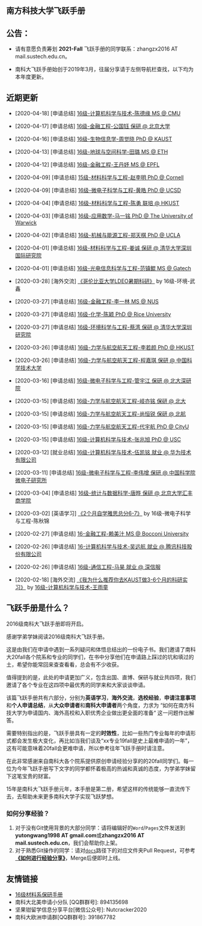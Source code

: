 ## 南方科技大学飞跃手册

## 公告：

- 请有意愿负责筹划 **2021-Fall** 飞跃手册的同学联系：zhangzx2016 AT mail.sustech.edu.cn。

- 南科大飞跃手册始创于2019年3月，往届分享请于左侧导航栏查找，以下均为本年度更新。

  

## 近期更新
- [2020-04-18] [申请总结] [16级-计算机科学与技术-陈德缘 MS @ CMU](grad-application/computer-science-and-engineering/[US]-16-chendeyuan.md)

- [2020-04-17] [申请总结] [16级-金融工程-公国钰 保研 @ 北京大学](grad-application/finance/financial-engineering/[CN]-16-gongguoyu.md)

- [2020-04-16] [申请总结] [16级-生物信息学-周觉晓 PhD @ KAUST](grad-application/biology/bioinformatics/[KSA]-16-zhoujuexiao.md)

- [2020-04-13] [申请总结] [16级-地球与空间科学-田璐 MS @ ETH](grad-application/earth-and-space-science/[CH]-16-tianlu.md)

- [2020-04-12] [申请总结] [16级-金融工程-王丹妤 MS @ EPFL](grad-application/finance/financial-engineering/[CH]-16-wangdanyu.md)

- [2020-04-09] [申请总结] [15级-材料科学与工程-赵李明 PhD @ Cornell ](grad-application/materials-science-and-engineering/[US]-15-zhaoliming.md)

- [2020-04-09] [申请总结] [16级-微电子科学与工程-黄皓 PhD @ UCSD ](grad-application/electronic-and-electrical-engineering/microelectronic-engineering/[US]-16-huanghao.md)

- [2020-04-04] [申请总结] [16级-材料科学与工程-陈勇 联培 @ HKUST](grad-application/materials-science-and-engineering/[CN]-16-chenyong.md)

- [2020-04-03] [申请总结] [16级-应用数学-马一铭 PhD @ The University of Warwick](grad-application/math/applied-mathematics/[UK]-16-mayiming.md)

- [2020-04-02] [申请总结] [16级-机械与能源工程-郑天棋 PhD @ UCLA](grad-application/mechanical-and-energy-engineering/[US]-16-zhengtianqi.md)

- [2020-04-01] [申请总结] [16级-材料科学与工程-姜诚 保研 @ 清华大学深圳国际研究院](grad-application/materials-science-and-engineering/[CN]-16-jiangcheng.md)

- [2020-04-01] [申请总结] [16级-光电信息科学与工程-范镇鲲 MS @ Gatech](grad-application/electronic-and-electrical-engineering/optical-information/[US]-16-fanzhenkun.md)

- [2020-03-28] [海外交流] [《哥伦比亚大学LDEO暑期科研》](oversea-program/summer-research/columbia_environment_LDEO_wuxin.md) by 16级-环境-武鑫

- [2020-03-27] [申请总结] [16级-金融工程-李一林  MS @ NUS](grad-application/finance/financial-engineering/[SG]-16-liyilin.md)

- [2020-03-27] [申请总结] [16级-化学-陈颖 PhD @ Rice University](grad-application/chemistry/[US]-16-chenying.md)

- [2020-03-27] [申请总结] [16级-环境科学与工程-蔡湾 保研 @ 清华大学深圳研究院 ](grad-application/environmental-science-and-engineering/environmental-science-and-engineering/[CN]-16-caiwan.md)

- [2020-03-26] [申请总结] [16级-力学与航空航天工程-李若颜 PhD @ HKUST](grad-application/mechanics-and-aerospace-engineering/[CN]-16-liruoyan.md)

- [2020-03-26] [申请总结] [16级-力学与航空航天工程-程嘉琪 保研 @ 中国科学技术大学](grad-application/mechanics-and-aerospace-engineering/[CN]-16-chengjiaqi.md)

- [2020-03-16] [申请总结] [16级-微电子科学与工程-管宇江 保研 @ 北大深研院](grad-application/electronic-and-electrical-engineering/microelectronic-engineering/[CN]-16-guanyujiang.md)

- [2020-03-15] [申请总结] [16级-力学与航空航天工程-岐亦铭 保研 @ 北大](grad-application/mechanics-and-aerospace-engineering/[CN]-16-qiyiming.md)

- [2020-03-15] [申请总结] [16级-力学与航空航天工程-尚恒锐 保研 @ 北航](grad-application/mechanics-and-aerospace-engineering/[CN]-16-shanghengrui.md)

- [2020-03-15] [申请总结] [16级-力学与航空航天工程-代宇航 PhD @ CityU](grad-application/mechanics-and-aerospace-engineering/[CN]-16-daiyuhang.md)

- [2020-03-15] [申请总结] [16级-计算机科学与技术-张兆旭 PhD @ USC](grad-application/computer-science-and-engineering/[US]-16-zhangzhaoxu.md)

- [2020-03-12] [就业总结] [16级-计算机科学与技术-伍凯铭 就业 @ 华为技术有限公司](grad-application/computer-science-and-engineering/[CN]-16-wukaiming.md)

- [2020-03-11] [申请总结] [16级-微电子科学与工程-李伟增 保研 @ 中国科学院微电子研究所](grad-application/electronic-and-electrical-engineering/microelectronic-engineering/[CN]-16-liweizeng.md)

- [2020-03-04] [申请总结] [16级-统计与数据科学-唐晔 保研 @ 北京大学汇丰商学院](grad-application/math/statistics/[CN]-16-tangye.md) 

- [2020-03-02] [英语学习] [《2个月自学雅思总分6-7》](英语学习/IELTS/2个月自学雅思总分6-7.md) by 16级-微电子科学与工程-陈秋锦

- [2020-02-27] [申请总结] [16-金融工程-赖美汁 MS @ Bocconi University](grad-application/finance/financial-engineering/[IT]-16-laimeizhi.md) 

- [2020-02-26] [申请总结] [16-计算机科学与技术-吴远航 就业 @ 腾讯科技股份有限公司](grad-application/computer-science-and-engineering/[CN]-16-wuyuanhang.md) 

- [2020-02-26] [申请总结] [16级-通信工程-马昊 就业 @ 深信服](grad-application/electronic-and-electrical-engineering/communication-engineering/[CN]-16-mahao.md) 

- [2020-02-18] [海外交流] [《我为什么推荐你去KAUST做3-6个月的科研实习》](oversea-program/semester-program/why_I_suggest_u_KAUST.md) by [16级-计算机科学与技术-王雨童](https://rainytong.github.io/)

  

## 飞跃手册是什么？

2016级南科大飞跃手册即将开启。

感谢学弟学妹阅读2016级南科大飞跃手册。

这是由我们在申请中遇到一系列疑问和体悟总结出的一份电子书。我们邀请了南科大20fall各个院系和专业的同学们，在书中分享他们在申请路上踩过的坑和填过的土，希望你能常回来查查看看，总会有不少收获。

值得提到的是，此处的申请更加广义，包含出国、直博、保研与就业共四项，我们邀请了各个专业在这四项中最优秀的同学来和大家谈谈申请。

该篇飞跃手册共有六部分，分别为**英语学习**，**海外交流**，**选校经验**，**申请注意事项**和**个人申请总结**，从**大众申请者**和**南科大申请者**两个角度，力求为 “如何在南方科技大学为申请国内、海外高校和入职优秀企业做出更全面的准备“ 这一问题作出解答。

需要特别指出的是，飞跃手册具有一定的**时效性**，比如一些热门专业每年的申请形式都会发生极大变化，再比如当我们谈及“xx专业19fall是史上最难申请的一年”，这有可能意味着20fall会更难申请，所以参考往年飞跃手册时请注意。

在此非常感谢来自南科大各个院系提供原创申请经验分享的的20fall同学们。每一位为今年飞跃手册写下文字的同学都怀着极高的热诚和真诚的态度，为学弟学妹留下这笔宝贵的财富。

15年是南科大飞跃手册元年，本手册是第二册，希望这样的传统能够一直流传下去，去帮助未来更多南科大学子实现飞跃梦想。

### 如何分享经验？

1. 对于没有Git使用背景的大部分同学：请将编辑好的`Word`/`Pages`文件发送到**yutongwang1998 AT gmail.com**或**zhangzx2016 AT mail.sustech.edu.cn**，我们会帮助你上架。
2. 对于熟悉Git操作的同学：请对[`docs`](https://github.com/SUSTech-Application/2020-Fall/tree/master/docs)路径下的对应文件夹Pull Request，可参考 **[《如何进行经验分享》](如何进行经验分享)**，Merge后便即时上线。



## 友情链接

* [16级材料系保研手册](https://docs.qq.com/doc/DY1JUbGJkaGNMTHVq?disableReturnList=1&_from=2&ADUIN=820251273&ADSESSION=1573275641&ADTAG=CLIENT.QQ.5665_.0&ADPUBNO=26946&jumpuin=820251273)
* 南科大北美申请小分队 \[QQ群群号\]: 894135698
* 坚果钳留学信息分享平台\[微信公众号\]: Nutcracker2020 
* 南科大欧洲申请群\[QQ群群号\]: 391867782

